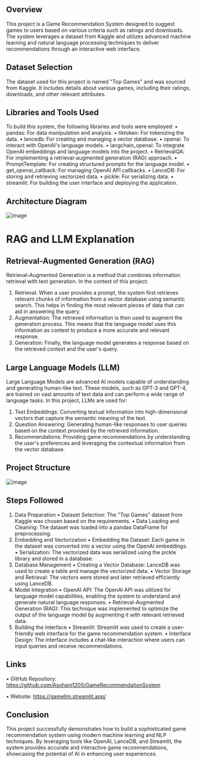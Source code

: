 ## Overview
This project is a Game Recommendation System designed to suggest games to users based on various criteria such as ratings and downloads. The system leverages a dataset from Kaggle and utilizes advanced machine learning and natural language processing techniques to deliver recommendations through an interactive web interface.
## Dataset Selection
The dataset used for this project is named "Top Games" and was sourced from Kaggle. It includes details about various games, including their ratings, downloads, and other relevant attributes.
## Libraries and Tools Used
To build this system, the following libraries and tools were employed:
•	pandas: For data manipulation and analysis.
•	tiktoken: For tokenizing the data.
•	lancedb: For creating and managing a vector database.
•	openai: To interact with OpenAI's language models.
•	langchain_openai: To integrate OpenAI embeddings and language models into the project.
•	RetrievalQA: For implementing a retrieval-augmented generation (RAG) approach.
•	PromptTemplate: For creating structured prompts for the language model.
•	get_openai_callback: For managing OpenAI API callbacks.
•	LanceDB: For storing and retrieving vectorized data.
•	pickle: For serializing data.
•	streamlit: For building the user interface and deploying the application.
## Architecture Diagram
 ![image](https://github.com/Asohani1205/GameRecommendationSystem/assets/100613203/1fa521b4-5af6-4d2c-86cd-a032e9f4e616)



# RAG and LLM Explanation
## Retrieval-Augmented Generation (RAG)
Retrieval-Augmented Generation is a method that combines information retrieval with text generation. In the context of this project:
1.	Retrieval: When a user provides a prompt, the system first retrieves relevant chunks of information from a vector database using semantic search. This helps in finding the most relevant pieces of data that can aid in answering the query.
2.	Augmentation: The retrieved information is then used to augment the generation process. This means that the language model uses this information as context to produce a more accurate and relevant response.
3.	Generation: Finally, the language model generates a response based on the retrieved context and the user's query.
## Large Language Models (LLM)
Large Language Models are advanced AI models capable of understanding and generating human-like text. These models, such as GPT-3 and GPT-4, are trained on vast amounts of text data and can perform a wide range of language tasks. In this project, LLMs are used for:
1.	Text Embeddings: Converting textual information into high-dimensional vectors that capture the semantic meaning of the text.
2.	Question Answering: Generating human-like responses to user queries based on the context provided by the retrieved information.
3.	Recommendations: Providing game recommendations by understanding the user's preferences and leveraging the contextual information from the vector database.
## Project Structure
 ![image](https://github.com/Asohani1205/GameRecommendationSystem/assets/100613203/120b28ff-33fc-4599-a29f-c4b7e354fbf6)

## Steps Followed
1. Data Preparation
•	Dataset Selection: The "Top Games" dataset from Kaggle was chosen based on the requirements.
•	Data Loading and Cleaning: The dataset was loaded into a pandas DataFrame for preprocessing.
2. Embedding and Vectorization
•	Embedding the Dataset: Each game in the dataset was converted into a vector using the OpenAI embeddings.
•	Serialization: The vectorized data was serialized using the pickle library and stored in a database.
3. Database Management
•	Creating a Vector Database: LanceDB was used to create a table and manage the vectorized data.
•	Vector Storage and Retrieval: The vectors were stored and later retrieved efficiently using LanceDB.
4. Model Integration
•	OpenAI API: The OpenAI API was utilized for language model capabilities, enabling the system to understand and generate natural language responses.
•	Retrieval-Augmented Generation (RAG): This technique was implemented to optimize the output of the language model by augmenting it with relevant retrieved data.
5. Building the Interface
•	Streamlit: Streamlit was used to create a user-friendly web interface for the game recommendation system.
•	Interface Design: The interface includes a chat-like interaction where users can input queries and receive recommendations.
## Links
•	GitHub Repository:  https://github.com/Asohani1205/GameRecommendationSystem

•	Website:  https://gamellm.streamlit.app/


## Conclusion
This project successfully demonstrates how to build a sophisticated game recommendation system using modern machine learning and NLP techniques. By leveraging tools like OpenAI, LanceDB, and Streamlit, the system provides accurate and interactive game recommendations, showcasing the potential of AI in enhancing user experiences.
